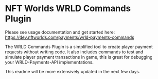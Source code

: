 # NFT Worlds WRLD Commands Plugin

Please see usage documentation and get started here: https://dev.nftworlds.com/payments/wrld-payments-commands

The WRLD Commands Plugin is a simplified tool to create player payment requests without writing code. It also includes commands to test and simulate player payment transactions in game, this is great for debugging your WRLD-Payments-API implementations.

This readme will be more extensively updated in the next few days.

